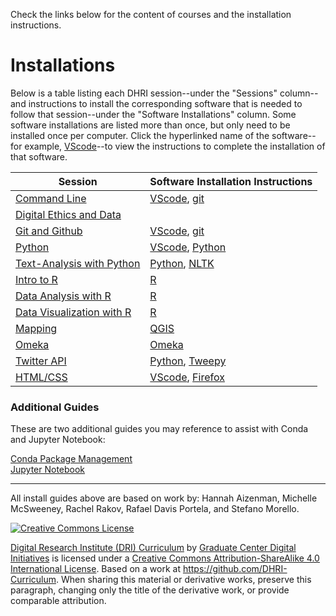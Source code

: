 Check the links below for the content of courses and the installation instructions.

# Installations

Below is a table listing each DHRI session--under the "Sessions" column--and instructions to install the corresponding software that is needed to follow that session--under the "Software Installations" column. Some software installations are listed more than once, but only need to be installed once per computer. Click the hyperlinked name of the software--for example, [VScode](sections/vscode.md)--to view the instructions to complete the installation of that software.  

Session | Software Installation Instructions
--------| ---------
[Command Line](https://github.com/GC-DRI/command-line) | [VScode](sections/vscode.md), [git](sections/git.md) | 
[Digital Ethics and Data](https://github.com/GC-DRI/ethics-data) |
[Git and Github](https://github.com/GC-DRI/git) | [VScode](sections/vscode.md), [git](sections/git.md) |
[Python](https://github.com/GC-DRI/python) | [VScode](sections/vscode.md), [Python](sections/python.md) | 
[Text-Analysis with Python](https://github.com/GC-DRI/text-analysis) | [Python](sections/python.md), [NLTK](sections/nltk.md) |
[Intro to R](https://github.com/GC-DRI/R) | [R](sections/R.md) |
[Data Analysis with R](https://github.com/GC-DRI/R_data_analysis) | [R](sections/R.md) |
[Data Visualization with R](https://github.com/GC-DRI/R_data_vis) | [R](sections/R.md) |
[Mapping](https://github.com/GC-DRI/mapping) | [QGIS](sections/qgis.md) |
[Omeka](https://github.com/GC-DRI/omeka) | [Omeka](https://omeka.org/classic/download/) | [Omeka.net](https://github.com/GCDigitalFellows/omeka/blob/master/omekainstall.md) |
[Twitter API](https://github.com/GC-DRI/twitter-api) | [Python](sections/python.md), [Tweepy](sections/tweepy.md) | [Conda](sections/conda.md), [Jupyter](sections/jupyter.md) |
[HTML/CSS](https://github.com/GC-DRI/html-css) | [VScode](sections/vscode.md), [Firefox](https://www.mozilla.org/en-US/firefox/new/) 



### Additional Guides  

These are two additional guides you may reference to assist with Conda and Jupyter Notebook:  

[Conda Package Management](sections/conda.md)  
[Jupyter Notebook](sections/jupyter.md)  

<!-- 
### Software Installations

[Firefox](https://www.mozilla.org/en-US/firefox/)  
[git](sections/git.md)  
[QGIS](sections/qgis.md)  
[Visual Studio Code](sections/vscode.md)  

### Python Packages

[Natural Language Tool Kit (NLTK)](sections/nltk.md)  
[Pandas](sections/pandas.md)  
[Scikit-Learn](sections/sklearn.md)  
[Tweepy](sections/tweepy.md)  

Session Leader: Hannah Aizenman
-->
 
-----

All install guides above are based on work by: Hannah Aizenman, Michelle McSweeney, Rachel Rakov, Rafael Davis Portela, and Stefano Morello.

[![Creative Commons License](https://i.creativecommons.org/l/by-sa/4.0/88x31.png)](http://creativecommons.org/licenses/by-sa/4.0/)

[Digital Research Institute (DRI) Curriculum](http://purl.org/dc/terms/) by [Graduate Center Digital Initiatives](https://gcdi.commons.gc.cuny.edu/) is licensed under a [Creative Commons Attribution-ShareAlike 4.0 International License](http://creativecommons.org/licenses/by-sa/4.0/). Based on a work at <https://github.com/DHRI-Curriculum>. When sharing this material or derivative works, preserve this paragraph, changing only the title of the derivative work, or provide comparable attribution.

